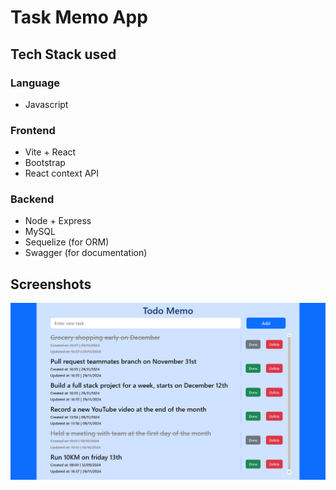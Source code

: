 # Task Memo App
## Tech Stack used
### Language
* Javascript
### Frontend
* Vite + React
* Bootstrap
* React context API
### Backend
* Node + Express
* MySQL
* Sequelize (for ORM)
* Swagger (for documentation)
## Screenshots
![pic](screenshots/task-memo.png)
